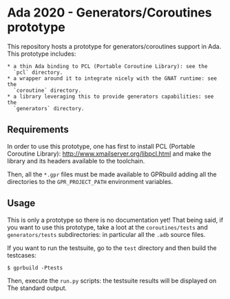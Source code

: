 Ada 2020 - Generators/Coroutines prototype
==========================================

This repository hosts a prototype for generators/coroutines support in Ada.
This prototype includes:

    * a thin Ada binding to PCL (Portable Coroutine Library): see the
      `pcl` directory.
    * a wrapper around it to integrate nicely with the GNAT runtime: see the
      `coroutine` directory.
    * a library leveraging this to provide generators capabilities: see the
      `generators` directory.

Requirements
------------

In order to use this prototype, one has first to install PCL (Portable
Coroutine Library): <http://www.xmailserver.org/libpcl.html> and make the
library and its headers available to the toolchain.

Then, all the `*.gpr` files must be made available to GPRbuild adding all the
directories to the `GPR_PROJECT_PATH` environment variables.

Usage
-----

This is only a prototype so there is no documentation yet! That being said, if
you want to use this prototype, take a loot at the `coroutines/tests` and
`generators/tests` subdirectories: in particular all the `.adb` source files.

If you want to run the testsuite, go to the `test` directory and then build the
testcases:

    $ gprbuild -Ptests

Then, execute the `run.py` scripts: the testsuite results will be displayed on
The standard output.
